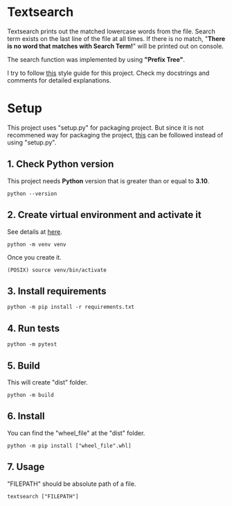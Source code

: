 # Textsearch
Textsearch prints out the matched lowercase words from the file. Search term exists on the last line of the file at all times. If there is no match, "**There is no word that matches with Search Term!**" will be printed out on console.

The search function was implemented by using **"Prefix Tree"**.

I try to follow [this][google/styleguide] style guide for this project. Check my docstrings and comments for detailed explanations. 

[google/styleguide]: https://github.com/google/styleguide/blob/gh-pages/pyguide.md#38-comments-and-docstrings

# Setup
This project uses "setup.py" for packaging project. But since it is not recommened way for packaging the project, [this][packaging] can be followed instead of using "setup.py".

[packaging]: https://packaging.python.org/en/latest/tutorials/packaging-projects/

## 1. Check Python version
This project needs **Python** version that is greater than or equal to **3.10**.
```
python --version
```

## 2. Create virtual environment and activate it
See details at [here][venv].

[venv]: https://docs.python.org/3/library/venv.html

```
python -m venv venv
```
Once you create it.
```
(POSIX) source venv/bin/activate
```

## 3. Install requirements
```
python -m pip install -r requirements.txt
```

## 4. Run tests
```
python -m pytest
```

## 5. Build
This will create "dist" folder.
```
python -m build
```

## 6. Install
You can find the "wheel_file" at the "dist" folder.

```
python -m pip install ["wheel_file".whl]
```

## 7. Usage
"FILEPATH" should be absolute path of a file.
```
textsearch ["FILEPATH"]
```